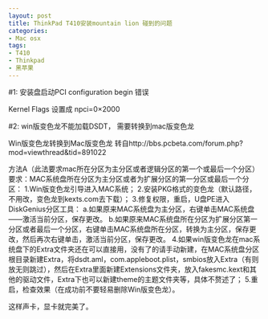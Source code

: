 ```yaml
---
layout: post
title: ThinkPad T410安装mountain lion 碰到的问题
categories:
- Mac osx
tags:
- T410
- Thinkpad
- 黑苹果 
---
```



#1: 安装盘启动PCI configuration begin 错误

Kernel Flags 设置成
npci=0×2000

#2: win版变色龙不能加载DSDT， 需要转换到mac版变色龙

Win版变色龙转换到Mac版变色龙
转自http://bbs.pcbeta.com/forum.php?mod=viewthread&tid=891022

方法A（此法要求mac所在分区为主分区或者逻辑分区的第一个或最后一个分区）
要求：MAC系统盘所在分区为主分区或者为扩展分区的第一分区或最后一个分区：
1.Win版变色龙引导进入MAC系统；
2.安装PKG格式的变色龙（默认路径，不用改，变色龙到kexts.com去下载）；
3.修复权限，重启，U盘PE进入DiskGenius分区工具：
a.如果原来MAC系统盘为主分区，右键单击MAC系统盘——激活当前分区，保存更改。
b.如果原来MAC系统盘所在分区为扩展分区第一分区或者最后一个分区，右键单击MAC系统盘所在分区，转换为主分区，保存更改，然后再次右键单击，激活当前分区，保存更改。
4.如果win版变色龙在mac系统盘下的Extra文件夹还在可以直接用，没有了的请手动新建，在MAC系统盘分区根目录新建Extra，将dsdt.aml，com.appleboot.plist，smbios放入Extra（有则放无则跳过），然后在Extra里面新建Extensions文件夹，放入fakesmc.kext和其他的驱动文件，Extra下也可以新建theme的主题文件夹等，具体不赘述了；
5.重启，检查效果（在成功前不要轻易删除Win版变色龙）。

这样声卡，显卡就完美了。



